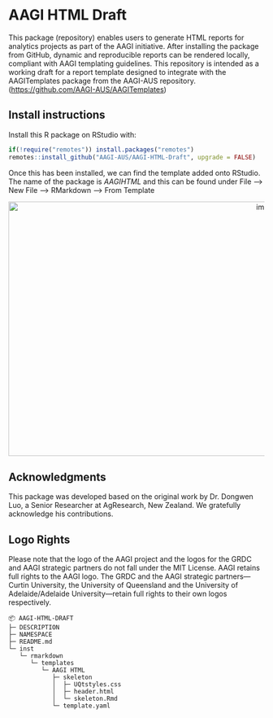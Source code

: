 # AAGI HTML Draft

This package (repository) enables users to generate HTML reports for analytics projects as part of the AAGI initiative. After installing the package from GitHub, dynamic and reproducible reports can be rendered locally, compliant with AAGI templating guidelines. This repository is intended as a working draft for a report template designed to integrate with the AAGITemplates package from the AAGI-AUS repository. (https://github.com/AAGI-AUS/AAGITemplates)

## Install instructions

Install this R package on RStudio with:

```r
if(!require("remotes")) install.packages("remotes") 
remotes::install_github("AAGI-AUS/AAGI-HTML-Draft", upgrade = FALSE)
```

Once this has been installed, we can find the template added onto RStudio. The name of the package is *AAGIHTML* and this can be found under File --> New File --> RMarkdown --> From Template

<p align="center">
  <img width="1000" height="500" alt="image" src="https://github.com/user-attachments/assets/d666c055-3358-4bde-a039-85e0e2be1d34" />
</p>

## Acknowledgments

This package was developed based on the original work by Dr. Dongwen Luo, a Senior Researcher at AgResearch, New Zealand. We gratefully acknowledge his contributions.

## Logo Rights

Please note that the logo of the AAGI project and the logos for the GRDC and AAGI strategic partners do not fall under the MIT License. AAGI retains full rights to the AAGI logo. The GRDC and the AAGI strategic partners—Curtin University, the University of Queensland and the University of Adelaide/Adelaide University—retain full rights to their own logos respectively.

```
📦 AAGI-HTML-DRAFT
├─ DESCRIPTION
├─ NAMESPACE
├─ README.md
└─ inst
   └─ rmarkdown
      └─ templates
         └─ AAGI HTML
            ├─ skeleton
            │  ├─ UQtstyles.css
            │  ├─ header.html
            │  └─ skeleton.Rmd
            └─ template.yaml
```
